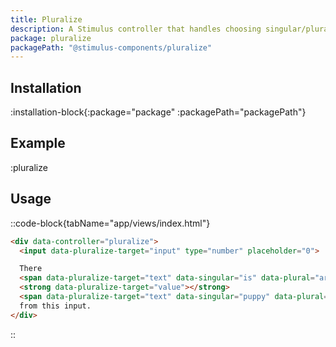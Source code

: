 ```yaml
---
title: Pluralize
description: A Stimulus controller that handles choosing singular/plural strings based on a number.
package: pluralize
packagePath: "@stimulus-components/pluralize"
---
```


## Installation

:installation-block{:package="package" :packagePath="packagePath"}

## Example

:pluralize

## Usage

::code-block{tabName="app/views/index.html"}

```html
<div data-controller="pluralize">
  <input data-pluralize-target="input" type="number" placeholder="0">

  There
  <span data-pluralize-target="text" data-singular="is" data-plural="are"></span>
  <strong data-pluralize-target="value"></strong>
  <span data-pluralize-target="text" data-singular="puppy" data-plural="puppies"></span>
  from this input.
</div>
```

<!-- :: -->
::
